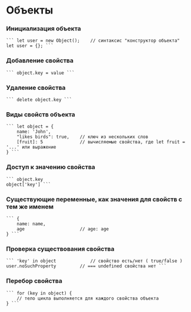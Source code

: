 # Объекты
### Инициализация объекта
    ``` let user = new Object();    // синтаксис "конструктор объекта"
    let user = {}; ```
### Добавление свойства
    ``` object.key = value ```
### Удаление свойства 
    ``` delete object.key ```
### Виды свойств объекта
    ``` let object = {
        name: 'John',
        "likes birds": true,    // ключ из нескольких слов
        [fruit]: 5              // вычисляемые свойства, где let fruit = '...' или выражение
    } ```
### Доступ к значению свойства
    ``` object.key
    object['key'] ```
### Cуществующие переменные, как значения для свойств с тем же именем
    ``` {
        name: name,
        age                     // age: age
    } ```
### Проверка существования свойства
    ``` 'key' in object             // свойство есть/нет ( true/false )
    user.noSuchProperty         // === undefined свойства нет ```
### Перебор свойства
    ``` for (key in object) {
        // тело цикла выполняется для каждого свойства объекта
    } ```
